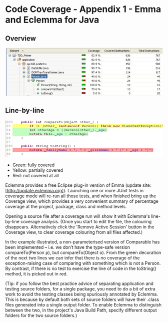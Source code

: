 # Code Coverage - Appendix 1 - Emma and Eclemma for Java

## Overview

![Code Coverage Overview](./images/02a_01_testCoverage2.png)  

## Line-by-line

![Line-by-line Code Coverage](./images/02a_01_testCoverage3.png)

- Green: fully covered
- Yellow: partially covered
- Red: not covered at all

Eclemma provides a free Eclipse plug-in version of Emma (update site: [http://update.eclemma.org]).  Launching one or more JUnit tests in coverage mode will re-run all those tests, and when finished bring up the Coverage view, which provides a very convenient summary of percentage coverage at the project, package, class and method levels.  

Opening a source file after a coverage run will show it with Eclemma's line-by-line coverage analysis.  (Once you start to edit the file, the colouring disappears.  Alternatively click the 'Remove Active Session' button in the Coverage view, to clear coverage colouring from all files affected.)  

In the example illustrated, a non-parameterised version of Comparable has been implemented – i.e. we don’t have the type-safe version compareTo(Person p), but compareTo(Object o).  From the green decoration of the next two lines we can infer that there is no coverage of the exception-raising case of comparing with something which is not a Person. By contrast, if there is no test to exercise the line of code in the toString() method, it is picked out in red.  

(Tip: if you follow the best practice advice of separating application and testing source folders, for a single package, you need to do a bit of extra work to avoid the testing classes being spuriously annotated by Eclemma.  This is because by default both sets of source folders will have their .class files generated into a single output folder.  To enable Eclemma to distinguish between the two, in the project's Java Build Path, specify different output folders for the two source folders.)
